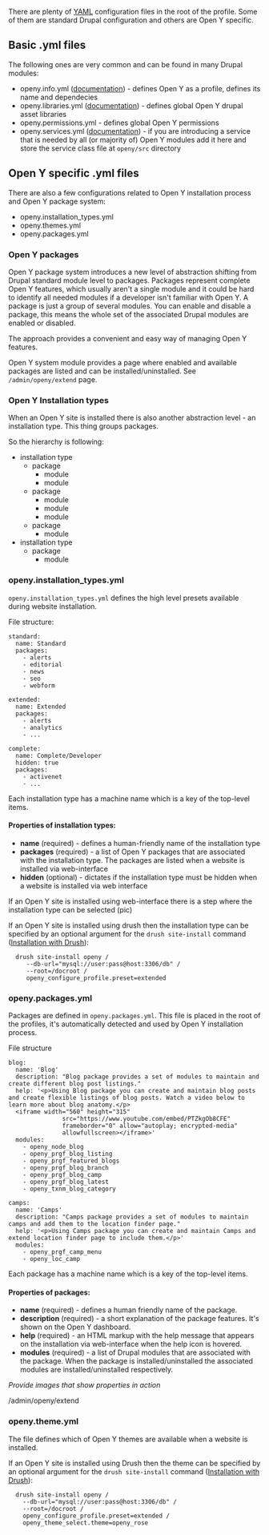 There are plenty of [YAML](http://en.wikipedia.org/wiki/YAML) configuration files in the root of the profile. Some of them are standard Drupal configuration and others are Open Y specific.

## Basic .yml files
The following ones are very common and can be found in many Drupal modules:
* openy.info.yml ([documentation](https://www.drupal.org/docs/8/creating-custom-modules/let-drupal-8-know-about-your-module-with-an-infoyml-file)) - defines Open Y as a profile, defines its name and dependecies
* openy.libraries.yml ([documentation](https://www.drupal.org/docs/8/creating-custom-modules/adding-stylesheets-css-and-javascript-js-to-a-drupal-8-module)) - defines global Open Y drupal asset libraries
* openy.permissions.yml - defines global Open Y permissions
* openy.services.yml ([documentation](https://www.drupal.org/docs/8/api/services-and-dependency-injection/structure-of-a-service-file)) - if you are introducing a service that is needed by all (or majority of) Open Y modules add it here and store the service class file at `openy/src` directory

## Open Y specific .yml files
There are also a few configurations related to Open Y installation process and Open Y package system:
* openy.installation_types.yml
* openy.themes.yml
* openy.packages.yml

### Open Y packages
Open Y package system introduces a new level of abstraction shifting from Drupal standard module level to packages. Packages represent complete Open Y features, which usually aren't a single module and it could be hard to identify all needed modules if a developer isn't familiar with Open Y. A package is just a group of several modules. You can enable and disable a package, this means the whole set of the associated Drupal modules are enabled or disabled.

The approach provides a convenient and easy way of managing Open Y features.

Open Y system module provides a page where enabled and available packages are listed and can be installed/uninstalled. See `/admin/openy/extend` page.



### Open Y Installation types
When an Open Y site is installed there is also another abstraction level - an installation type. This thing groups packages.

So the hierarchy is following:
* installation type
  * package
    * module
    * module
  * package
    * module
    * module
    * module
  * package
    * module
* installation type
  * package
    * module

### openy.installation_types.yml
`openy.installation_types.yml` defines the high level presets available during website installation.

File structure:
```
standard:
  name: Standard
  packages:
    - alerts
    - editorial
    - news
    - seo
    - webform

extended:
  name: Extended
  packages:
    - alerts
    - analytics
    - ...

complete:
  name: Complete/Developer
  hidden: true
  packages:
    - activenet
    - ...
```

Each installation type has a machine name which is a key of the top-level items.

#### Properties of installation types:
 - **name** (required) - defines a human-friendly name of the installation type
 - **packages** (required) - a list of Open Y packages that are associated with the installation type. The packages are listed when a website is installed via web-interface 
 - **hidden** (optional) - dictates if the installation type must be hidden when a website is installed via web interface

If an Open Y site is installed using web-interface there is a step where the installation type can be selected (pic)

If an Open Y site is installed using drush then the installation type can be specified by an optional argument for the `drush site-install` command ([Installation with Drush](https://github.com/ymcatwincities/openy/blob/8.x-2.x/docs/Development/InstallationWithDrush.md)):
```
  drush site-install openy /
     --db-url="mysql://user:pass@host:3306/db" /
     --root=/docroot /
     openy_configure_profile.preset=extended
```


### openy.packages.yml
Packages are defined in `openy.packages.yml`. This file is placed in the root of the profiles, it's automatically detected and used by Open Y installation process.

File structure
```
blog:
  name: 'Blog'
  description: "Blog package provides a set of modules to maintain and create different blog post listings."
  help: '<p>Using Blog package you can create and maintain blog posts and create flexible listings of blog posts. Watch a video below to learn more about blog anatomy.</p>
  <iframe width="560" height="315"
               src="https://www.youtube.com/embed/PTZkgOb8CFE"
               frameborder="0" allow="autoplay; encrypted-media"
               allowfullscreen></iframe>'
  modules:
    - openy_node_blog
    - openy_prgf_blog_listing
    - openy_prgf_featured_blogs
    - openy_prgf_blog_branch
    - openy_prgf_blog_camp
    - openy_prgf_blog_latest
    - openy_txnm_blog_category

camps:
  name: 'Camps'
  description: "Camps package provides a set of modules to maintain camps and add them to the location finder page."
  help: '<p>Using Camps package you can create and maintain Camps and extend location finder page to include them.</p>'
  modules:
    - openy_prgf_camp_menu
    - openy_loc_camp
```

Each package has a machine name which is a key of the top-level items.

#### Properties of packages:
 - **name** (required) - defines a human friendly name of the package.
 - **description** (required) - a short explanation of the package features. It's shown on the Open Y dashboard.
 - **help** (required) - an HTML markup with the help message that appears on the installation via web-interface when the help icon is hovered.
 - **modules** (required) - a list of Drupal modules that are associated with the package. When the package is installed/uninstalled the associated modules are installed/uninstalled respectively.

_Provide images that show properties in action_

/admin/openy/extend

### openy.theme.yml
The file defines which of Open Y themes are available when a website is installed.

If an Open Y site is installed using Drush then the theme can be specified by an optional argument for the `drush site-install` command ([Installation with Drush](https://github.com/ymcatwincities/openy/blob/8.x-2.x/docs/Development/InstallationWithDrush.md)):
```
  drush site-install openy /
    --db-url="mysql://user:pass@host:3306/db" /
    --root=/docroot /
    openy_configure_profile.preset=extended /
    openy_theme_select.theme=openy_rose
```
